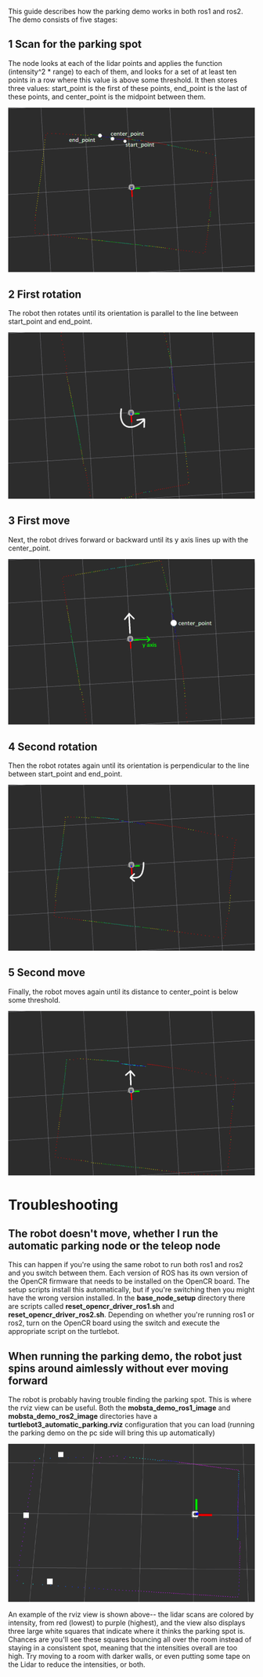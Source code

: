 This guide describes how the parking demo works in both ros1 and ros2. The
demo consists of five stages:

## 1 Scan for the parking spot

The node looks at each of the lidar points and applies the function
(intensity^2 * range) to each of them, and looks for a set of at least ten
points in a row where this value is above some threshold. It then stores
three values: start_point is the first of these points, end_point is the
last of these points, and center_point is the midpoint between them.

![](images/Step_1_Annotated.png)

## 2 First rotation

The robot then rotates until its orientation is parallel to the line between
start_point and end_point.

![](images/Step_2_Annotated.png)

## 3 First move

Next, the robot drives forward or backward until its y axis lines up with
the center_point.

![](images/Step_3_Annotated.png)

## 4 Second rotation

Then the robot rotates again until its orientation is perpendicular to the
line between start_point and end_point.

![](images/Step_4_Annotated.png)

## 5 Second move

Finally, the robot moves again until its distance to center_point is below
some threshold.

![](images/Step_5_Annotated.png)

# Troubleshooting

## The robot doesn't move, whether I run the automatic parking node or the teleop node

This can happen if you're using the same robot to run both ros1 and ros2
and you switch between them. Each version of ROS has its own version of
the OpenCR firmware that needs to be installed on the OpenCR board. The
setup scripts install this automatically, but if you're switching then
you might have the wrong version installed. In the **base_node_setup**
directory there are scripts called **reset_opencr_driver_ros1.sh** and
**reset_opencr_driver_ros2.sh**. Depending on whether you're running ros1 or
ros2, turn on the OpenCR board using the switch and execute the appropriate
script on the turtlebot.


## When running the parking demo, the robot just spins around aimlessly without ever moving forward

The robot is probably having trouble finding the parking
spot. This is where the rviz view can be useful. Both the
**mobsta_demo_ros1_image** and **mobsta_demo_ros2_image** directories have
a **turtlebot3_automatic_parking.rviz** configuration that you can load
(running the parking demo on the pc side will bring this up automatically)

![](images/rviz_example.png)

An example of the rviz view is shown above-- the lidar scans are colored by
intensity, from red (lowest) to purple (highest), and the view also displays
three large white squares that indicate where it thinks the parking spot
is. Chances are you'll see these squares bouncing all over the room instead
of staying in a consistent spot, meaning that the intensities overall are
too high. Try moving to a room with darker walls, or even putting some tape
on the Lidar to reduce the intensities, or both.

